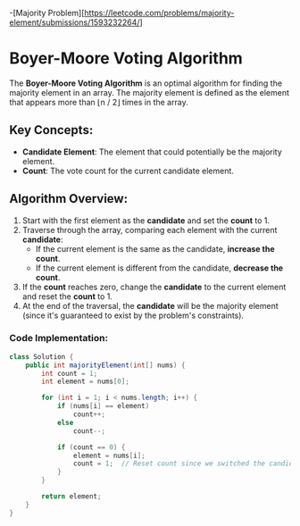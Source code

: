 -[Majority Problem][https://leetcode.com/problems/majority-element/submissions/1593232264/]


# Boyer-Moore Voting Algorithm

The **Boyer-Moore Voting Algorithm** is an optimal algorithm for finding the majority element in an array. The majority element is defined as the element that appears more than ⌊n / 2⌋ times in the array.

## Key Concepts:
- **Candidate Element**: The element that could potentially be the majority element.
- **Count**: The vote count for the current candidate element.

## Algorithm Overview:
1. Start with the first element as the **candidate** and set the **count** to 1.
2. Traverse through the array, comparing each element with the current **candidate**:
    - If the current element is the same as the candidate, **increase the count**.
    - If the current element is different from the candidate, **decrease the count**.
3. If the **count** reaches zero, change the **candidate** to the current element and reset the **count** to 1.
4. At the end of the traversal, the **candidate** will be the majority element (since it's guaranteed to exist by the problem's constraints).

### Code Implementation:

```java
class Solution {
    public int majorityElement(int[] nums) {
        int count = 1;
        int element = nums[0];

        for (int i = 1; i < nums.length; i++) {
            if (nums[i] == element)
                count++;
            else
                count--;

            if (count == 0) {
                element = nums[i];
                count = 1;  // Reset count since we switched the candidate
            }
        }

        return element;
    }
}
